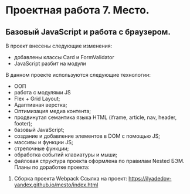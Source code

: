 # **Проектная работа 7. Место.**  
## Базовый JavaScript и работа с браузером.
В проект внесены следующие изменения:
* добавлены классы Card и FormValidator
* JavaScript разбит на модули

В данном проекте используются следующие технологии:  
* ООП
* работа с модулями JS
* Flex + Grid Layout;
* Адаптивная верстка;
* Оптимизация медиа контента;
* продвинутая семантика языка HTML (iframe, article, nav, header, footer);
* базовый JavaScript;
* cоздание и добавление элементов в DOM с помощью JS;
* массивы и функции JS;
* стрелочные функции;
* обработка событий клавиатуры и мыши;
* файловая структура проекта оформлена по правилам Nested БЭМ.  
Планы по доработке проекта:  
1. Сборка проекта Webpack
Ссылка на проект:
https://ilyadedov-yandex.github.io/mesto/index.html